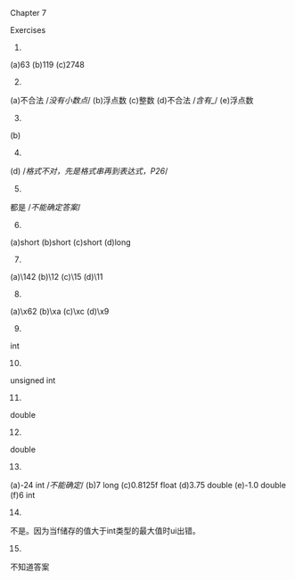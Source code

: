 Chapter 7

Exercises

1.
(a)63
(b)119
(c)2748

2.
(a)不合法  /*没有小数点*/
(b)浮点数
(c)整数
(d)不合法  /*含有_*/
(e)浮点数

3.
(b)

4.
(d)  /*格式不对，先是格式串再到表达式，P26*/

5.
都是  /*不能确定答案*/

6.
(a)short
(b)short
(c)short
(d)long

7.
(a)\142
(b)\12
(c)\15
(d)\11

8.
(a)\x62
(b)\xa
(c)\xc
(d)\x9

9.
int

10.
unsigned int

11.
double

12.
double

13.
(a)-24  int  /*不能确定*/
(b)7  long
(c)0.8125f  float
(d)3.75  double
(e)-1.0  double
(f)6  int

14.
不是。因为当f储存的值大于int类型的最大值时ui出错。

15.
不知道答案
